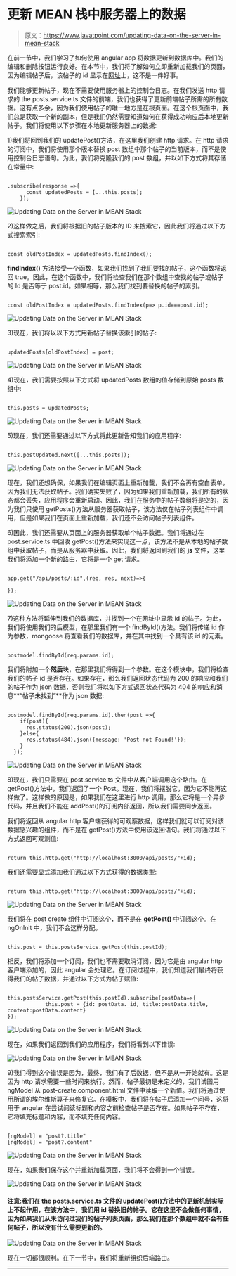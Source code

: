 # 更新 MEAN 栈中服务器上的数据

> 原文：<https://www.javatpoint.com/updating-data-on-the-server-in-mean-stack>

在前一节中，我们学习了如何使用 angular app 将数据更新到数据库中。我们的编辑和删除按钮运行良好。在本节中，我们将了解如何立即重新加载我们的页面，因为编辑帖子后，该帖子的 id 显示在[网址](https://www.javatpoint.com/url-full-form)上，这不是一件好事。

我们能够更新帖子，现在不需要使用服务器上的控制台日志。在我们发送 http 请求的 the posts.service.ts 文件的前端，我们也获得了更新前端帖子所需的所有数据。这有点多余，因为我们使用帖子的唯一地方是在根页面。在这个根页面中，我们总是获取一个新的副本，但是我们仍然需要知道如何在获得成功响应后本地更新帖子。我们将使用以下步骤在本地更新服务器上的数据:

1)我们将回到我们的 updatePost()方法，在这里我们创建 http 请求。在 http 请求的订阅中，我们将使用那个版本替换 post 数组中那个帖子的当前版本，而不是使用控制台日志语句。为此，我们将克隆我们的 post 数组，并以如下方式将其存储在常量中:

```

.subscribe(response =>{
      const updatedPosts = [...this.posts];
    });

```

![Updating Data on the Server in MEAN Stack](img/335bc8d6ea890223798ef05b48c50cb0.png)

2)这样做之后，我们将根据旧的帖子版本的 ID 来搜索它，因此我们将通过以下方式搜索索引:

```

const oldPostIndex = updatedPosts.findIndex();

```

**findIndex()** 方法接受一个函数，如果我们找到了我们要找的帖子，这个函数将返回 true。因此，在这个函数中，我们将检查我们在那个数组中查找的帖子或帖子的 Id 是否等于 post.id。如果相等，那么我们找到要替换的帖子的索引。

```

const oldPostIndex = updatedPosts.findIndex(p=> p.id===post.id);

```

![Updating Data on the Server in MEAN Stack](img/6e327d1cc3ac63d95bb67b815ad46b82.png)

3)现在，我们将以以下方式用新帖子替换该索引的帖子:

```

updatedPosts[oldPostIndex] = post;

```

![Updating Data on the Server in MEAN Stack](img/47bcfc79c2c6ab5bb7d6a467bc178ebb.png)

4)现在，我们需要按照以下方式将 updatedPosts 数组的值存储到原始 posts 数组中:

```

this.posts = updatedPosts;

```

![Updating Data on the Server in MEAN Stack](img/9cefb605587c5af42c264a42be732fa0.png)

5)现在，我们还需要通过以下方式将此更新告知我们的应用程序:

```

this.postUpdated.next([...this.posts]);

```

![Updating Data on the Server in MEAN Stack](img/158442fea960e9835bf09c42be589539.png)

现在，我们还想确保，如果我们在编辑页面上重新加载，我们不会再有空白表单，因为我们无法获取帖子。我们确实失败了，因为如果我们重新加载，我们所有的状态都会丢失，应用程序会重新启动。因此，我们在服务中的帖子数组将是空的，因为我们只使用 getPosts()方法从服务器获取帖子，该方法仅在帖子列表组件中调用，但是如果我们在页面上重新加载，我们还不会访问帖子列表组件。

6)因此，我们还需要从页面上的服务器获取单个帖子数据。我们将通过在 post.service.ts 中回收 getPost()方法来实现这一点，该方法不是从本地的帖子数组中获取帖子，而是从服务器中获取。因此，我们将返回到我们的 **js** 文件，这里我们将添加一个新的路由，它将是一个 get 请求。

```

app.get("/api/posts/:id",(req, res, next)=>{

});

```

![Updating Data on the Server in MEAN Stack](img/a0332c6a3c8a28c58d6ed12e9c96d168.png)

7)这种方法将延伸到我们的数据库，并找到一个在网址中显示 id 的帖子。为此，我们将使用我们的后模型，在那里我们有一个 findById()方法。我们将传递 id 作为参数，mongoose 将查看我们的数据库，并在其中找到一个具有该 id 的元素。

```

postmodel.findById(req.params.id);

```

我们将附加一个**然后**块，在那里我们将得到一个参数。在这个模块中，我们将检查我们的帖子 id 是否存在。如果存在，那么我们返回状态代码为 200 的响应和我们的帖子作为 json 数据，否则我们将以如下方式返回状态代码为 404 的响应和消息**“帖子未找到”**作为 json 数据:

```

postmodel.findById(req.params.id).then(post =>{
    if(post){
      res.status(200).json(post);
    }else{
      res.status(484).json({message: 'Post not Found!'});
    }
  });

```

![Updating Data on the Server in MEAN Stack](img/a4db182401c8b7037c705f4db8e59da0.png)

8)现在，我们只需要在 post.service.ts 文件中从客户端调用这个路由。在 getPost()方法中，我们返回了一个 Post。现在，我们将摆脱它，因为它不能再这样做了。这样做的原因是，如果我们在这里进行 http 调用，那么它将是一个异步代码，并且我们不能在 addPost()的订阅内部返回，所以我们需要同步返回。

我们将返回从 angular http 客户端获得的可观察数据，这样我们就可以订阅对该数据感兴趣的组件，而不是在 getPost()方法中使用该返回语句。我们将通过以下方式返回可观测值:

```

return this.http.get("http://localhost:3000/api/posts/"+id);

```

我们还需要显式添加我们通过以下方式获得的数据类型:

```

return this.http.get("http://localhost:3000/api/posts/"+id);

```

![Updating Data on the Server in MEAN Stack](img/6275a39506c4ac5fcb6afddcd1f4cdbf.png)

我们将在 post create 组件中订阅这个，而不是在 **getPost()** 中订阅这个。在 ngOnInit 中，我们不会这样分配。

```

this.post = this.postsService.getPost(this.postId);

```

相反，我们将添加一个订阅，我们也不需要取消订阅，因为它是由 angular http 客户端添加的，因此 angular 会处理它。在订阅过程中，我们知道我们最终将获得我们的帖子数据，并通过以下方式为帖子赋值:

```

this.postsService.getPost(this.postId).subscribe(postData=>{
            this.post = {id: postData._id, title:postData.title, content:postData.content}
});

```

![Updating Data on the Server in MEAN Stack](img/82bb6fabacbe5aa9ed56bece0a098aae.png)

现在，如果我们返回到我们的应用程序，我们将看到以下错误:

![Updating Data on the Server in MEAN Stack](img/6f861b08d35a56c2bf261357a1a1d608.png)

9)我们得到这个错误是因为，最终，我们有了后数据，但不是从一开始就有。这是因为 http 请求需要一些时间来执行。然而，帖子最初是未定义的，我们试图用 ngModel 从 post-create.component.html 文件中读取一个新值。我们将通过使用所谓的埃尔维斯算子来修复它。在模板中，我们将在帖子后添加一个问号，这将用于 angular 在尝试阅读标题和内容之前检查帖子是否存在。如果帖子不存在，它将填充标题和内容，而不填充任何内容。

```

[ngModel] = "post?.title"
[ngModel] = "post?.content"

```

![Updating Data on the Server in MEAN Stack](img/340161ac4ca9982170528f7c0b254271.png)

现在，如果我们保存这个并重新加载页面，我们将不会得到一个错误。

![Updating Data on the Server in MEAN Stack](img/a5f8a1560555f1d174e2511976a3feaf.png)

#### 注意:我们在 the posts.service.ts 文件的 updatePost()方法中的更新机制实际上不起作用，在该方法中，我们用 id 替换旧的帖子。它在这里不会做任何事情，因为如果我们从未访问过我们的帖子列表页面，那么我们在那个数组中就不会有任何帖子，所以没有什么需要更新的。

![Updating Data on the Server in MEAN Stack](img/f948d5db7834f10b7acec2533291c92a.png)

现在一切都很顺利。在下一节中，我们将重新组织后端路由。

* * *